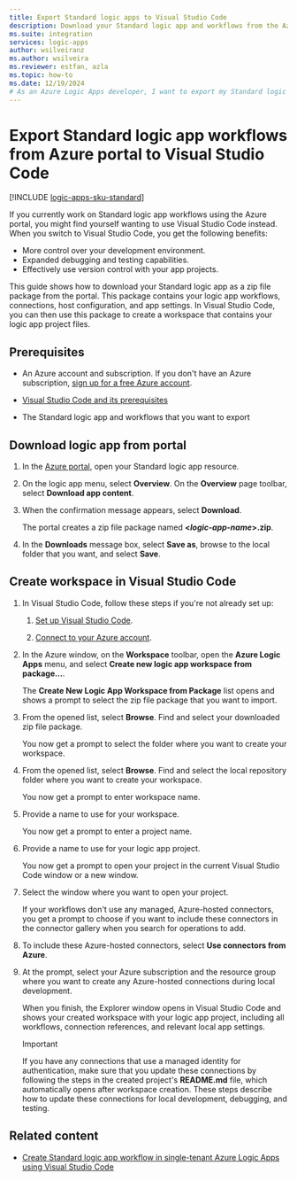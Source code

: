 ```yaml
---
title: Export Standard logic apps to Visual Studio Code
description: Download your Standard logic app and workflows from the Azure portal into Visual Studio Code.
ms.suite: integration
services: logic-apps
author: wsilveiranz
ms.author: wsilveira
ms.reviewer: estfan, azla
ms.topic: how-to
ms.date: 12/19/2024
# As an Azure Logic Apps developer, I want to export my Standard logic app and workflows from the Azure portal into Visual Studio Code.
---
```


# Export Standard logic app workflows from Azure portal to Visual Studio Code

[!INCLUDE [logic-apps-sku-standard](../../includes/logic-apps-sku-standard.md)]

If you currently work on Standard logic app workflows using the Azure portal, you might find yourself wanting to use Visual Studio Code instead. When you switch to Visual Studio Code, you get the following benefits:

- More control over your development environment.
- Expanded debugging and testing capabilities.
- Effectively use version control with your app projects.

This guide shows how to download your Standard logic app as a zip file package from the portal. This package contains your logic app workflows, connections, host configuration, and app settings. In Visual Studio Code, you can then use this package to create a workspace that contains your logic app project files.

## Prerequisites

* An Azure account and subscription. If you don't have an Azure subscription, [sign up for a free Azure account](https://azure.microsoft.com/free/?WT.mc_id=A261C142F).

* [Visual Studio Code and its prerequisites](/azure/logic-apps/create-single-tenant-workflows-visual-studio-code#prerequisites)

* The Standard logic app and workflows that you want to export

## Download logic app from portal

1. In the [Azure portal](https://portal.azure.com), open your Standard logic app resource.

1. On the logic app menu, select **Overview**. On the **Overview** page toolbar, select **Download app content**.

1. When the confirmation message appears, select **Download**.

   The portal creates a zip file package named **<*logic-app-name*>.zip**.

1. In the **Downloads** message box, select **Save as**, browse to the local folder that you want, and select **Save**.

## Create workspace in Visual Studio Code

1. In Visual Studio Code, follow these steps if you're not already set up:

   1. [Set up Visual Studio Code](/azure/logic-apps/create-single-tenant-workflows-visual-studio-code#set-up-visual-studio-code).

   1. [Connect to your Azure account](/azure/logic-apps/create-single-tenant-workflows-visual-studio-code#connect-to-your-azure-account).

1. In the Azure window, on the **Workspace** toolbar, open the **Azure Logic Apps** menu, and select **Create new logic app workspace from package...**.

   The **Create New Logic App Workspace from Package** list opens and shows a prompt to select the zip file package that you want to import.

1. From the opened list, select **Browse**. Find and select your downloaded zip file package.

   You now get a prompt to select the folder where you want to create your workspace.

1. From the opened list, select **Browse**. Find and select the local repository folder where you want to create your workspace.

   You now get a prompt to enter workspace name.

1. Provide a name to use for your workspace.

   You now get a prompt to enter a project name.

1. Provide a name to use for your logic app project.

   You now get a prompt to open your project in the current Visual Studio Code window or a new window.

1. Select the window where you want to open your project.

   If your workflows don't use any managed, Azure-hosted connectors, you get a prompt to choose if you want to include these connectors in the connector gallery when you search for operations to add.

1. To include these Azure-hosted connectors, select **Use connectors from Azure**.

1. At the prompt, select your Azure subscription and the resource group where you want to create any Azure-hosted connections during local development.

   When you finish, the Explorer window opens in Visual Studio Code and shows your created workspace with your logic app project, including all workflows, connection references, and relevant local app settings.

   > [!IMPORTANT]
   >
   > If you have any connections that use a managed identity for authentication, make sure 
   > that you update these connections by following the steps in the created project's 
   > **README.md** file, which automatically opens after workspace creation. These steps 
   > describe how to update these connections for local development, debugging, and testing.

## Related content

- [Create Standard logic app workflow in single-tenant Azure Logic Apps using Visual Studio Code](/azure/logic-apps/create-single-tenant-workflows-visual-studio-code)
